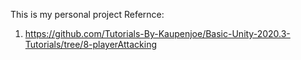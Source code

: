This is my personal project
Refernce:
1. https://github.com/Tutorials-By-Kaupenjoe/Basic-Unity-2020.3-Tutorials/tree/8-playerAttacking